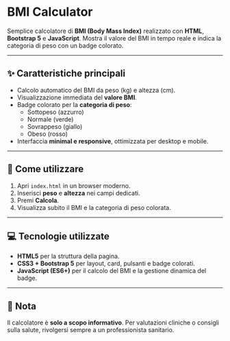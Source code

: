 # BMI Calculator

Semplice calcolatore di **BMI (Body Mass Index)** realizzato con **HTML**, **Bootstrap 5** e **JavaScript**. Mostra il valore del BMI in tempo reale e indica la categoria di peso con un badge colorato.

---

## ✨ Caratteristiche principali

- Calcolo automatico del BMI da peso (kg) e altezza (cm).  
- Visualizzazione immediata del **valore BMI**.  
- Badge colorato per la **categoria di peso**:
  - Sottopeso (azzurro)
  - Normale (verde)
  - Sovrappeso (giallo)
  - Obeso (rosso)  
- Interfaccia **minimal e responsive**, ottimizzata per desktop e mobile.

---

## 🚀 Come utilizzare

1. Apri `index.html` in un browser moderno.  
2. Inserisci **peso** e **altezza** nei campi dedicati.  
3. Premi **Calcola**.  
4. Visualizza subito il BMI e la categoria di peso colorata.

---

## 💻 Tecnologie utilizzate

- **HTML5** per la struttura della pagina.  
- **CSS3 + Bootstrap 5** per layout, card, pulsanti e badge colorati.  
- **JavaScript (ES6+)** per il calcolo del BMI e la gestione dinamica del badge.  

---

## 📌 Nota

Il calcolatore è **solo a scopo informativo**. Per valutazioni cliniche o consigli sulla salute, rivolgersi sempre a un professionista sanitario.